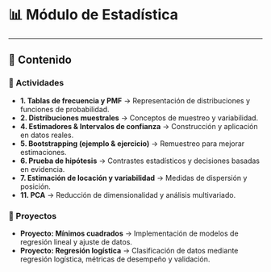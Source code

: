 # 📊 Módulo de Estadística

---

## 📂 Contenido

### 🔹 Actividades
- **1. Tablas de frecuencia y PMF** → Representación de distribuciones y funciones de probabilidad.  
- **2. Distribuciones muestrales** → Conceptos de muestreo y variabilidad.  
- **4. Estimadores & Intervalos de confianza** → Construcción y aplicación en datos reales.  
- **5. Bootstrapping (ejemplo & ejercicio)** → Remuestreo para mejorar estimaciones.  
- **6. Prueba de hipótesis** → Contrastes estadísticos y decisiones basadas en evidencia.  
- **7. Estimación de locación y variabilidad** → Medidas de dispersión y posición.  
- **11. PCA** → Reducción de dimensionalidad y análisis multivariado.  

### 🔹 Proyectos
- **Proyecto: Mínimos cuadrados** → Implementación de modelos de regresión lineal y ajuste de datos.  
- **Proyecto: Regresión logística** → Clasificación de datos mediante regresión logística, métricas de desempeño y validación.  
